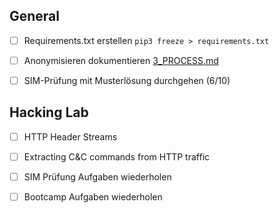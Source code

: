## General
- [ ] Requirements.txt erstellen `pip3 freeze > requirements.txt`
- [ ] Anonymisieren dokumentieren [3_PROCESS.md](https://github.com/ii-nik/siw-facss-2021f-boot2/blob/main/30_Projekte/siw-bootcamp-python/3_PROCESS.md)
- [ ] SIM-Prüfung mit Musterlösung durchgehen (6/10)


## Hacking Lab
- [ ] HTTP Header Streams
- [ ] Extracting C&C commands from HTTP traffic 
- [ ] SIM Prüfung Aufgaben wiederholen
- [ ] Bootcamp Aufgaben wiederholen

